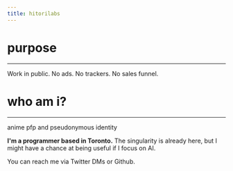 ```yaml
---
title: hitorilabs
---
```


# purpose
---
Work in public. No ads. No trackers. No sales funnel.

# who am i?
---
anime pfp and pseudonymous identity

**I'm a programmer based in Toronto.** The singularity is
already here, but I might have a chance at being useful if
I focus on AI.

You can reach me via Twitter DMs or Github.

